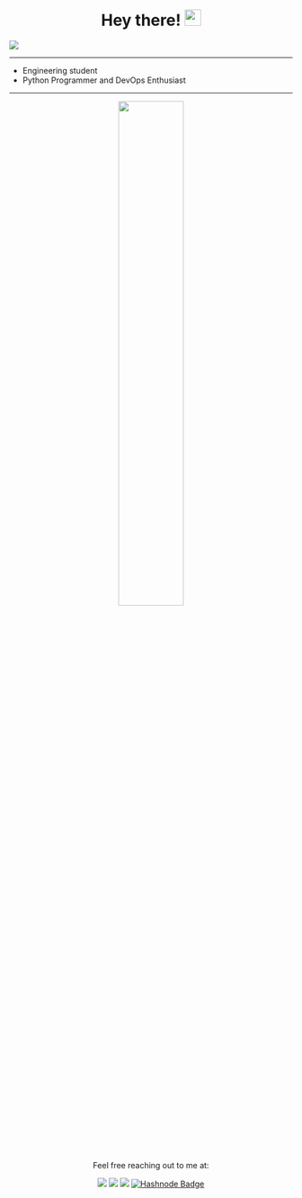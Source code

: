 <h1 align="center" id="welcome_message"> Hey there! <img src="https://github.com/TheDudeThatCode/TheDudeThatCode/blob/master/Assets/Hi.gif" width="29"></h1>

![](https://pbs.twimg.com/profile_banners/1443136388799467520/1657256441/1500x500)

---
- Engineering student
- Python Programmer and DevOps Enthusiast
---
<p align="center">
  <img width="48%" src="https://github-readme-streak-stats.herokuapp.com/?user=KiranSatyaRaj&theme=tokyonight"/>
</p>

<p align="center"> Feel free reaching out to me at:
</p>

<p align="center">
<a href="https://www.linkedin.com/in/jyothi-kiran-satya-raju-jamy-858486200/"><img src="https://img.shields.io/badge/LinkedIn-0077B5?style=for-the-badge&logo=linkedin&logoColor=white"></a>
<a href="https://twitter.com/jksrtwt"><img src="https://img.shields.io/badge/Twitter-1DA1F2?style=for-the-badge&logo=twitter&logoColor=white"></a>
<a href="mailto:kiranjamy20021508@gmail.com"><img src="https://img.shields.io/badge/mail-EA4335?style=for-the-badge&logo=gmail&logoColor=white"></a>
<a href="https://hashnode.com/@kiransatyaraj">
    <img src="https://img.shields.io/badge/Hashnode-2962FF?style=for-the-badge&logo=hashnode&logoColor=white" alt="Hashnode Badge"/>
  </a>  
</p>


<!--
**KiranSatyaRaj/KiranSatyaRaj** is a ✨ _special_ ✨ repository because its `README.md` (this file) appears on your GitHub profile.

Here are some ideas to get you started:

- 🔭 I’m currently working on ...
- 🌱 I’m currently learning ...
- 👯 I’m looking to collaborate on ...
- 🤔 I’m looking for help with ...
- 💬 Ask me about ...
- 📫 How to reach me: ...
- 😄 Pronouns: ...
- ⚡ Fun fact: ...
-->
